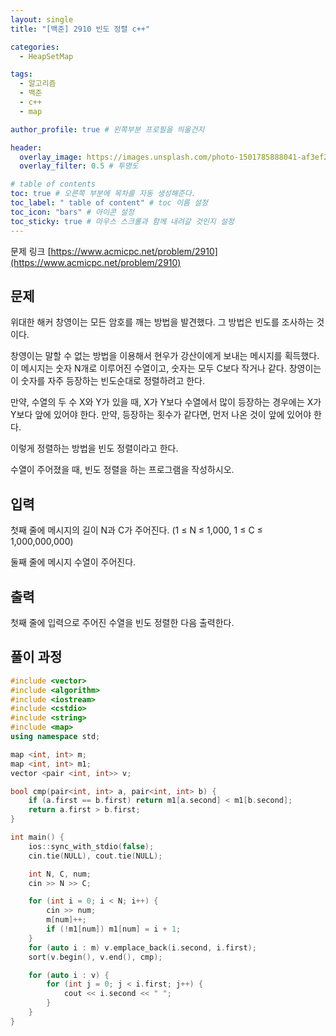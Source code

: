 ```yaml
---
layout: single
title: "[백준] 2910 빈도 정렬 c++"

categories:
  - HeapSetMap

tags:
  - 알고리즘
  - 백준
  - c++
  - map

author_profile: true # 왼쪽부분 프로필을 띄울건지

header:
  overlay_image: https://images.unsplash.com/photo-1501785888041-af3ef285b470?ixlib=rb-1.2.1&ixid=eyJhcHBfaWQiOjEyMDd9&auto=format&fit=crop&w=1350&q=80
  overlay_filter: 0.5 # 투명도

# table of contents
toc: true # 오른쪽 부분에 목차를 자동 생성해준다.
toc_label: " table of content" # toc 이름 설정
toc_icon: "bars" # 아이콘 설정
toc_sticky: true # 마우스 스크롤과 함께 내려갈 것인지 설정
---
```


문제 링크 [https://www.acmicpc.net/problem/2910](https://www.acmicpc.net/problem/2910)

## 문제

위대한 해커 창영이는 모든 암호를 깨는 방법을 발견했다. 그 방법은 빈도를 조사하는 것이다.

창영이는 말할 수 없는 방법을 이용해서 현우가 강산이에게 보내는 메시지를 획득했다. 이 메시지는 숫자 N개로 이루어진 수열이고, 숫자는 모두 C보다 작거나 같다. 창영이는 이 숫자를 자주 등장하는 빈도순대로 정렬하려고 한다.

만약, 수열의 두 수 X와 Y가 있을 때, X가 Y보다 수열에서 많이 등장하는 경우에는 X가 Y보다 앞에 있어야 한다. 만약, 등장하는 횟수가 같다면, 먼저 나온 것이 앞에 있어야 한다.

이렇게 정렬하는 방법을 빈도 정렬이라고 한다.

수열이 주어졌을 때, 빈도 정렬을 하는 프로그램을 작성하시오.

## 입력

첫째 줄에 메시지의 길이 N과 C가 주어진다. (1 ≤ N ≤ 1,000, 1 ≤ C ≤ 1,000,000,000)

둘째 줄에 메시지 수열이 주어진다.

## 출력

첫째 줄에 입력으로 주어진 수열을 빈도 정렬한 다음 출력한다.

## 풀이 과정

```c++
#include <vector>
#include <algorithm>
#include <iostream>
#include <cstdio>
#include <string>
#include <map>
using namespace std;

map <int, int> m;
map <int, int> m1;
vector <pair <int, int>> v;

bool cmp(pair<int, int> a, pair<int, int> b) {
	if (a.first == b.first) return m1[a.second] < m1[b.second];
	return a.first > b.first;
}

int main() {
	ios::sync_with_stdio(false);
	cin.tie(NULL), cout.tie(NULL);

	int N, C, num;
	cin >> N >> C;

	for (int i = 0; i < N; i++) {
		cin >> num;
		m[num]++;
		if (!m1[num]) m1[num] = i + 1;
	}
	for (auto i : m) v.emplace_back(i.second, i.first);
	sort(v.begin(), v.end(), cmp);

	for (auto i : v) {
		for (int j = 0; j < i.first; j++) {
			cout << i.second << " ";
		}
	}
}
```
